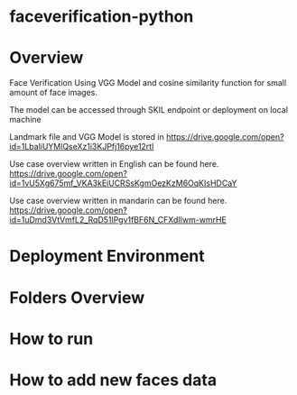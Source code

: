 # faceverification-python

# Overview 

Face Verification Using VGG Model and cosine similarity function for small amount of face images.

The model can be accessed through SKIL endpoint or deployment on local machine

Landmark file and VGG Model is stored in 
https://drive.google.com/open?id=1LbaliUYMlQseXz1i3KJPfj16pye12rtl

Use case overview written in English can be found here. https://drive.google.com/open?id=1vU5Xg675mf_VKA3kEiUCRSsKgmOezKzM6OqKIsHDCaY

Use case overview written in mandarin can be found here. https://drive.google.com/open?id=1uDmd3VtVmfL2_RqD51lPgv1fBF6N_CFXdIlwm-wmrHE

# Deployment Environment 
# Folders Overview
# How to run
# How to add new faces data 

